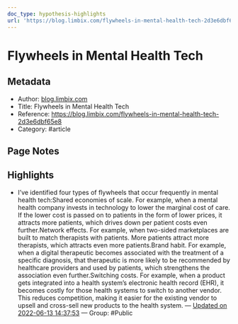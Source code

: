 ```yaml
---
doc_type: hypothesis-highlights
url: 'https://blog.limbix.com/flywheels-in-mental-health-tech-2d3e6dbf65e8'
---
```


# Flywheels in Mental Health Tech

## Metadata
- Author: [blog.limbix.com]()
- Title: Flywheels in Mental Health Tech
- Reference: https://blog.limbix.com/flywheels-in-mental-health-tech-2d3e6dbf65e8
- Category: #article

## Page Notes
## Highlights
- I’ve identified four types of flywheels that occur frequently in mental health tech:Shared economies of scale. For example, when a mental health company invests in technology to lower the marginal cost of care. If the lower cost is passed on to patients in the form of lower prices, it attracts more patients, which drives down per patient costs even further.Network effects. For example, when two-sided marketplaces are built to match therapists with patients. More patients attract more therapists, which attracts even more patients.Brand habit. For example, when a digital therapeutic becomes associated with the treatment of a specific diagnosis, that therapeutic is more likely to be recommended by healthcare providers and used by patients, which strengthens the association even further.Switching costs. For example, when a product gets integrated into a health system’s electronic health record (EHR), it becomes costly for those health systems to switch to another vendor. This reduces competition, making it easier for the existing vendor to upsell and cross-sell new products to the health system. — [Updated on 2022-06-13 14:37:53](https://hyp.is/-JXpQuraEeyK82erEF8MjA/blog.limbix.com/flywheels-in-mental-health-tech-2d3e6dbf65e8) — Group: #Public



